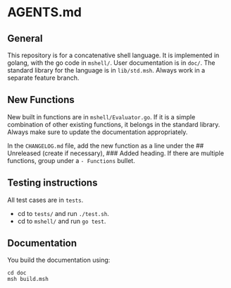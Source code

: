 # AGENTS.md

## General

This repository is for a concatenative shell language.
It is implemented in golang, with the go code in `mshell/`.
User documentation is in `doc/`.
The standard library for the language is in `lib/std.msh`.
Always work in a separate feature branch.

## New Functions

New built in functions are in `mshell/Evaluator.go`.
If it is a simple combination of other existing functions, it belongs in the standard library.
Always make sure to update the documentation appropriately.

In the `CHANGELOG.md` file, add the new function as a line under the ## Unreleased (create if necessary), ### Added heading.
If there are multiple functions, group under a `- Functions` bullet.

## Testing instructions

All test cases are in `tests`.

- cd to `tests/` and run `./test.sh`.
- cd to `mshell/` and run `go test`.

## Documentation

You build the documentation using:

```
cd doc
msh build.msh
```
